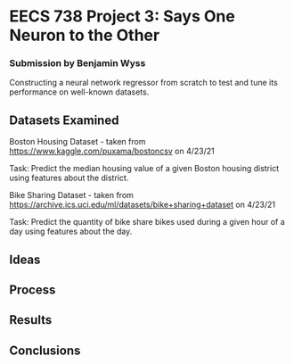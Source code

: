 # EECS 738 Project 3: Says One Neuron to the Other

### Submission by Benjamin Wyss

Constructing a neural network regressor from scratch to test and tune its performance on well-known datasets.

## Datasets Examined

Boston Housing Dataset - taken from https://www.kaggle.com/puxama/bostoncsv on 4/23/21

Task: Predict the median housing value of a given Boston housing district using features about the district.

Bike Sharing Dataset - taken from https://archive.ics.uci.edu/ml/datasets/bike+sharing+dataset on 4/23/21

Task: Predict the quantity of bike share bikes used during a given hour of a day using features about the day.

## Ideas

## Process

## Results

## Conclusions